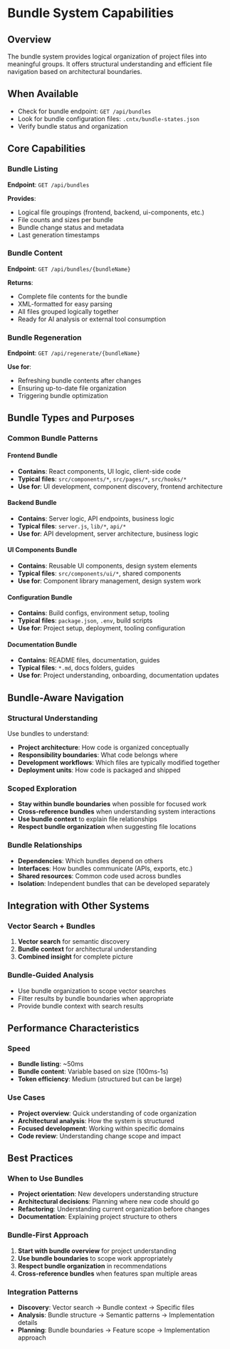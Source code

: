 # Bundle System Capabilities

## Overview
The bundle system provides logical organization of project files into meaningful groups. It offers structural understanding and efficient file navigation based on architectural boundaries.

## When Available
- Check for bundle endpoint: `GET /api/bundles`
- Look for bundle configuration files: `.cntx/bundle-states.json`
- Verify bundle status and organization

## Core Capabilities

### Bundle Listing
**Endpoint**: `GET /api/bundles`

**Provides**:
- Logical file groupings (frontend, backend, ui-components, etc.)
- File counts and sizes per bundle
- Bundle change status and metadata
- Last generation timestamps

### Bundle Content
**Endpoint**: `GET /api/bundles/{bundleName}`

**Returns**:
- Complete file contents for the bundle
- XML-formatted for easy parsing
- All files grouped logically together
- Ready for AI analysis or external tool consumption

### Bundle Regeneration
**Endpoint**: `GET /api/regenerate/{bundleName}`

**Use for**:
- Refreshing bundle contents after changes
- Ensuring up-to-date file organization
- Triggering bundle optimization

## Bundle Types and Purposes

### Common Bundle Patterns

#### Frontend Bundle
- **Contains**: React components, UI logic, client-side code
- **Typical files**: `src/components/*`, `src/pages/*`, `src/hooks/*`
- **Use for**: UI development, component discovery, frontend architecture

#### Backend Bundle  
- **Contains**: Server logic, API endpoints, business logic
- **Typical files**: `server.js`, `lib/*`, `api/*`
- **Use for**: API development, server architecture, business logic

#### UI Components Bundle
- **Contains**: Reusable UI components, design system elements
- **Typical files**: `src/components/ui/*`, shared components
- **Use for**: Component library management, design system work

#### Configuration Bundle
- **Contains**: Build configs, environment setup, tooling
- **Typical files**: `package.json`, `.env`, build scripts
- **Use for**: Project setup, deployment, tooling configuration

#### Documentation Bundle
- **Contains**: README files, documentation, guides
- **Typical files**: `*.md`, docs folders, guides
- **Use for**: Project understanding, onboarding, documentation updates

## Bundle-Aware Navigation

### Structural Understanding
Use bundles to understand:
- **Project architecture**: How code is organized conceptually
- **Responsibility boundaries**: What code belongs where
- **Development workflows**: Which files are typically modified together
- **Deployment units**: How code is packaged and shipped

### Scoped Exploration
- **Stay within bundle boundaries** when possible for focused work
- **Cross-reference bundles** when understanding system interactions
- **Use bundle context** to explain file relationships
- **Respect bundle organization** when suggesting file locations

### Bundle Relationships
- **Dependencies**: Which bundles depend on others
- **Interfaces**: How bundles communicate (APIs, exports, etc.)
- **Shared resources**: Common code used across bundles
- **Isolation**: Independent bundles that can be developed separately

## Integration with Other Systems

### Vector Search + Bundles
1. **Vector search** for semantic discovery
2. **Bundle context** for architectural understanding
3. **Combined insight** for complete picture

### Bundle-Guided Analysis
- Use bundle organization to scope vector searches
- Filter results by bundle boundaries when appropriate
- Provide bundle context with search results

## Performance Characteristics

### Speed
- **Bundle listing**: ~50ms
- **Bundle content**: Variable based on size (100ms-1s)
- **Token efficiency**: Medium (structured but can be large)

### Use Cases
- **Project overview**: Quick understanding of code organization
- **Architectural analysis**: How the system is structured
- **Focused development**: Working within specific domains
- **Code review**: Understanding change scope and impact

## Best Practices

### When to Use Bundles
- **Project orientation**: New developers understanding structure
- **Architectural decisions**: Planning where new code should go
- **Refactoring**: Understanding current organization before changes
- **Documentation**: Explaining project structure to others

### Bundle-First Approach
1. **Start with bundle overview** for project understanding
2. **Use bundle boundaries** to scope work appropriately
3. **Respect bundle organization** in recommendations
4. **Cross-reference bundles** when features span multiple areas

### Integration Patterns
- **Discovery**: Vector search → Bundle context → Specific files
- **Analysis**: Bundle structure → Semantic patterns → Implementation details
- **Planning**: Bundle boundaries → Feature scope → Implementation approach